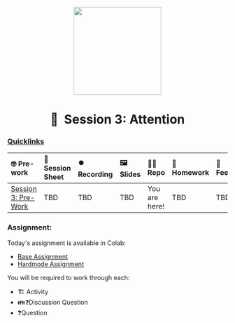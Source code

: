 <p align = "center" draggable=”false” ><img src="https://github.com/AI-Maker-Space/LLM-Dev-101/assets/37101144/d1343317-fa2f-41e1-8af1-1dbb18399719" 
     width="200px"
     height="auto"/>
</p>

<h1 align="center" id="heading">🧐  Session 3: Attention</h1>

### [Quicklinks](https://github.com/AI-Maker-Space/LLM-Engineering-Foundations-to-SLMs/tree/main/00_AIM_Quicklinks)

| 🤓 Pre-work | 📰 Session Sheet | ⏺️ Recording     | 🖼️ Slides        | 👨‍💻 Repo         | 📝 Homework      | 📁 Feedback       |
|:-----------------|:-----------------|:-----------------|:-----------------|:-----------------|:-----------------|:-----------------|
| [Session 3: Pre-Work](https://www.notion.so/Session-3-Attention-143cd547af3d80dba510e2c5f1577368?pvs=4#2dc3b43f036d48088a3984ce94e8e0ad) | TBD | TBD | TBD | You are here! | TBD | TBD |

### Assignment:

Today's assignment is available in Colab:

- [Base Assignment](https://colab.research.google.com/drive/15N58WHScLs2XSe8fUGhh3cwG8qZs5ZfL?usp=sharing)
- [Hardmode Assignment](https://colab.research.google.com/drive/1IGt121B-t8GFUHgwV8w5G_1QRt5CepNY?usp=sharing)

You will be required to work through each: 

- 🏗️ Activity
- 👪❓Discussion Question
- ❓Question
